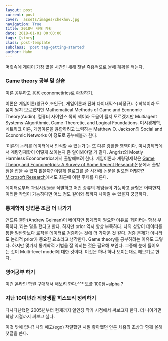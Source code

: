 ```yaml
---
layout: post
current: post
cover:  assets/images/chekhov.jpg
navigation: True
title: 2018년 새해 계획
date: 2018-01-01 00:00:00
tags: [story]
class: post-template
subclass: 'post tag-getting-started'
author: Hahn
---
```

머릿속에 계획이 가장 많을 시간인 새해 첫날 즉흥적으로 올해 계획을 적는다.  

### Game theory 공부 및 실습
이론 공부하고 응용 econometirics로 확장하기.  

이론은 게임이론(왕규호,조인구), 게임이론과 진화 다이내믹스(최정규).  수학책이라 도움이 될지 모르겠지만 Mathematical Methods of Game and Economic Theory(Audin).  컴퓨터 사이언스 쪽의 책이라 도움이 될지 모르겠지만 Multiagent Systems-Algorithmic, Game-Theoretic, and Logical Foundations.  미시경제학, 네트워크 이론, 게임이론을 융합하려고 노력하는 Matthew O. Jackson의 Social and Economic Networks 이 정도로 공부해볼까 한다.    

'이론의 논리를 데이터에서 인식할 수 있는가'는 또 다른 광활한 영역이다. 미시경제학에서 계량경제학이 어떻게 쓰이는지 좀 알아봐야할 거 같다. Angrist의 Mostly Harmless Econometrics에서 출발해보려 한다.
게임이론과 계량경제학은 [Game Theory and Econometrics: A Survey of Some Recent Research](https://web.stanford.edu/~doubleh/papers/WC_editLydiaNov2010.pdf)논문에서 출발점을 잡을 수 있지 않을까? 이렇게 블로그를 쓸 시간에 논문을 읽으면 어떻까?
[Microsoft Research](http://www.sigecom.org/exchanges/volume_14/1/SYRGKANIS.pdf)에서도 최근에 이런 주제를 다룬다.

데이터로부터 과점시장들을 식별하고 어떤 종류의 게임들이 가능하고 균형은 어떠한지. 이러한 작업이 가능하다면 어느 정도 깊이와 폭까지 나아갈 수 있을지 궁금하다. 

### 통계학적 방법론 조금 더 나가기
앤드류 겔만(Andrew Gelman)이 베이지안 통계학이 필요한 이유로 '데이터는 항상 부족하다.'라는 말을 했다고 한다. 하지만 prior 역시 항상 부족하다. 나의 성향이 데이터를 통한 일반화보다 로직을 데이터로 검증하는 것에 더 가까운 것 같다. 검증 문제가 아니라도 논리적 prior가 중요한 요소라고 생각한다. Game theory를 공부하려는 이유도 그렇다. 하지만 몇가지 통계학적 기법을 잘 익히는 것은 필요해 보인다. 그중에 눈에 들어오는 것이 Multi-level model에 대한 것이다. 이것은 하나 하나 보이는대로 해보기로 한다.  

### 영어공부 하기
이건 온라인 학원 구매해서 해보려 한다.^^* 토플 100점+alpha ?  

### 지난 10여년간 직장생활 히스토리 정리하기
다사다난했던 2005년부터 현재까지 일인칭 작가 시점에서 써보고자 한다. 더 나아가면 학창 시절까지 써보고 싶다. 

이것 밖에 없나?
나의 에고(ego) 작렬했던 시절 좋아했던 얀톤 체홉의 초상과 함께 올해 첫글을 쓴다. 


